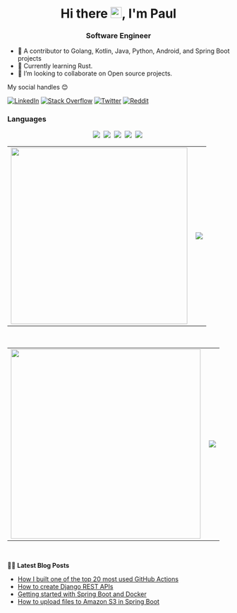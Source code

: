  <h1 align="center">Hi there <img src="https://media.giphy.com/media/hvRJCLFzcasrR4ia7z/giphy.gif" width="25px">, I'm Paul</h1>

<h3 align="center">Software Engineer</h3>

- 🔭 A contributor to Golang, Kotlin, Java, Python, Android, and Spring Boot projects
- 🌱 Currently learning Rust.
- 👯 I’m looking to collaborate on Open source projects.


 My social handles 😊 

[![LinkedIn](https://img.shields.io/badge/LinkedIn-%230077B5.svg?logo=linkedin&logoColor=white)](https://www.linkedin.com/in/paulodhiambo/) [![Stack Overflow](https://img.shields.io/badge/-Stackoverflow-FE7A16?logo=stack-overflow&logoColor=white)](https://stackoverflow.com/users/11970826/paulodhiambo) [![Twitter](https://img.shields.io/badge/Twitter-%231DA1F2.svg?logo=Twitter&logoColor=white)](https://twitter.com/paulodhiamboh) [![Reddit](https://img.shields.io/reddit/user-karma/combined/paulodhiambo?label=paul&logo=reddit)](https://www.reddit.com/user/paulodhiambo)

### Languages

 <p align="center">
<img  src="https://img.shields.io/badge/-Kotlin-black?style=flat-square&logo=Kotlin">&nbsp;
<img  src="https://img.shields.io/badge/-Java-black?style=flat-square&logo=Java">&nbsp;
<img  src="https://img.shields.io/badge/-Dart-black?style=flat-square&logo=Dart">&nbsp;
<img  src="https://img.shields.io/badge/-Go-black?style=flat-square&logo=go">&nbsp;
<img  src="https://img.shields.io/badge/-Python-black?style=flat-square&logo=Python">&nbsp;
</p>



<center>
  <table>
    <tr>
        <td><img width="400px" align="left" src="https://github-readme-stats.vercel.app/api?username=paulodhiambo&count_private=true&show_icons=true&theme=dark&layout=compact" /></td>
        <td><img align="center" src="https://github-readme-stats.vercel.app/api/wakatime?username=@paulodhiambo&compact=True&theme=dark"/></td>
    </tr>   
  </table>
</center>

<br>

<center>
  <table>
    <tr>
         <td><img width="430px" align="left" src="https://github-readme-stats.vercel.app/api/top-langs/?username=paulodhiambo&hide=html&layout=compact&theme=dark" /></td>      
        <td><img align="center" src="https://leetcard.jacoblin.cool/paulodhiambo?theme=dark&font=Noto%20Sans&ext=heatmap" /></td>      
    </tr>   
  </table>
</center>

<br>

📕📜 **Latest Blog Posts**
<!-- BLOG-POST-LIST:START -->
- [How I built one of the top 20 most used GitHub Actions](https://www.gautamkrishnar.com/how-i-built-one-of-the-top-20-most-used-github-actions/)
- [How to create Django REST APIs](https://dev.to/paulodhiambo/how-to-create-django-rest-apis-150m)
- [Getting started with Spring Boot and Docker](https://dev.to/paulodhiambo/getting-started-with-spring-boot-and-docker-32hl)
- [How to upload files to Amazon S3 in Spring Boot](https://dev.to/paulodhiambo/how-to-upload-files-to-amazon-s3-in-spring-boot-2p40)
<!-- BLOG-POST-LIST:END -->
